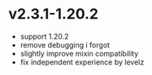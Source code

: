 # v2.3.1-1.20.2
- support 1.20.2
- remove debugging i forgot
- slightly improve mixin compatibility
- fix independent experience by levelz